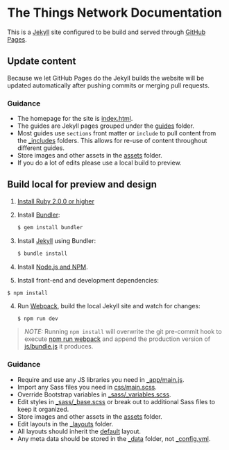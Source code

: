 The Things Network Documentation
================================

This is a [Jekyll](https://jekyllrb.com) site configured to be build and served through [GitHub Pages](https://help.github.com/articles/using-jekyll-as-a-static-site-generator-with-github-pages/).

## Update content

Because we let GitHub Pages do the Jekyll builds the website will be updated automatically after pushing commits or merging pull requests.

### Guidance

* The homepage for the site is [index.html](index.html).
* The guides are Jekyll pages grouped under the [guides](guides) folder.
* Most guides use `sections` front matter or `include` to pull content from the [_includes](_includes) folders. This allows for re-use of content throughout different guides.
* Store images and other assets in the [assets](assets) folder.
* If you do a lot of edits please use a local build to preview.

## Build local for preview and design

1. [Install Ruby 2.0.0 or higher](https://www.ruby-lang.org/en/downloads/)
2. Install [Bundler](http://bundler.io/):
	
	```bash
	$ gem install bundler
	```

3. Install [Jekyll](https://jekyllrb.com/) using Bundler:

	```bash
	$ bundle install
	```

4. Install [Node.js and NPM](https://nodejs.org/).

5. Install front-end and development dependencies:

  ```basg
  $ npm install
  ```

4. Run [Webpack](http://webpack.github.io/), build the local Jekyll site and watch for changes:

	```bash
	$ npm run dev
	```

> *NOTE:* Running `npm install` will overwrite the git pre-commit hook to execute [npm run webpack](package.json#L11) and append the production version of [js/bundle.js](js/bundle.js) it produces.
	
### Guidance

* Require and use any JS libraries you need in [_app/main.js](_app/main.js).
* Import any Sass files you need in [css/main.scss](css/main.scss).
* Override Bootstrap variables in [_sass/_variables.scss](_sass/_variables.scss).
* Edit styles in [_sass/_base.scss](_sass/_base.scss) or break out to additional Sass files to keep it organized.
* Store images and other assets in the [assets](assets) folder.
* Edit layouts in the [_layouts](_layouts) folder.
* All layouts should inherit the [default](_layouts/default.html) layout.
* Any meta data should be stored in the [_data](_data) folder, not [_config.yml](_config.yml).